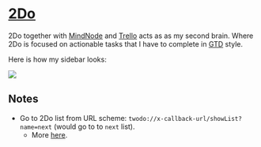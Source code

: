 # [2Do](https://www.2doapp.com/)
2Do together with [MindNode](mindnode) and [Trello](trello) acts as as my second brain. Where 2Do is focused on actionable tasks that I have to complete in [GTD](http://gettingthingsdone.com/) style.

Here is how my sidebar looks:

![](https://i.imgur.com/notPjjl.png)

## Notes
- Go to 2Do list from URL scheme: `twodo://x-callback-url/showList?name=next` (would go to to `next` list).
	- More [here](https://www.2doapp.com/kb/article/url-schemes.html).